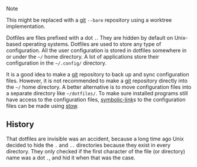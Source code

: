 > [!NOTE]
> This might be replaced with a [git](git.md) `--bare` repository using a worktree implementation.

Dotfiles are files prefixed with a dot `.`.
They are hidden by default on Unix-based operating systems.
Dotfiles are used to store any type of configuration.
All the user configuration is stored in dotfiles somewhere in or under the `~/` home directory.
A lot of applications store their configuration in the `~/.config/` directory.

It is a good idea to make a [git](git.md) repository to back up and sync configuration files.
However, it is not recommended to make a [git](git.md) repository directly into the `~/` home directory.
A better alternative is to move configuration files into a separate directory like `~/dotfiles/`.
To make sure installed programs still have access to the configuration files, [symbolic-link](symbolic-link.md)s to the configuration files can be made using [stow](stow.md).

## History
That dotfiles are invisible was an accident, because a long time ago Unix decided to hide the `.` and `..` directories because they exist in every directory.
They only checked if the first character of the file (or directory) name was a dot `.`, and hid it when that was the case. 
